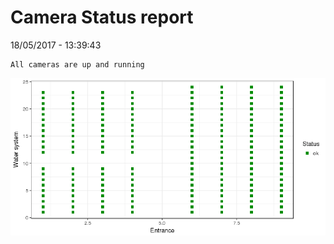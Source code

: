 Camera Status report
================
18/05/2017 - 13:39:43

    All cameras are up and running

![](camreport_files/figure-markdown_github/unnamed-chunk-2-1.png)
